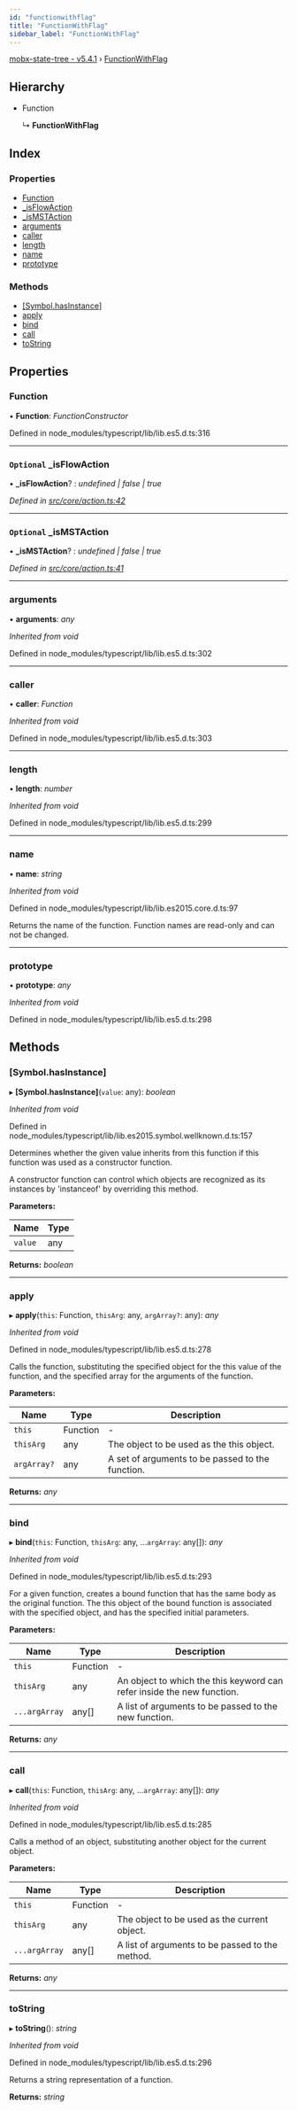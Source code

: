 ```yaml
---
id: "functionwithflag"
title: "FunctionWithFlag"
sidebar_label: "FunctionWithFlag"
---
```


[mobx-state-tree - v5.4.1](../index.md) › [FunctionWithFlag](functionwithflag.md)

## Hierarchy

* Function

  ↳ **FunctionWithFlag**

## Index

### Properties

* [Function](functionwithflag.md#function)
* [_isFlowAction](functionwithflag.md#optional-_isflowaction)
* [_isMSTAction](functionwithflag.md#optional-_ismstaction)
* [arguments](functionwithflag.md#arguments)
* [caller](functionwithflag.md#caller)
* [length](functionwithflag.md#length)
* [name](functionwithflag.md#name)
* [prototype](functionwithflag.md#prototype)

### Methods

* [[Symbol.hasInstance]](functionwithflag.md#[symbol.hasinstance])
* [apply](functionwithflag.md#apply)
* [bind](functionwithflag.md#bind)
* [call](functionwithflag.md#call)
* [toString](functionwithflag.md#tostring)

## Properties

###  Function

• **Function**: *FunctionConstructor*

Defined in node_modules/typescript/lib/lib.es5.d.ts:316

___

### `Optional` _isFlowAction

• **_isFlowAction**? : *undefined | false | true*

*Defined in [src/core/action.ts:42](https://github.com/mobxjs/mobx-state-tree/blob/fb4f34de/src/core/action.ts#L42)*

___

### `Optional` _isMSTAction

• **_isMSTAction**? : *undefined | false | true*

*Defined in [src/core/action.ts:41](https://github.com/mobxjs/mobx-state-tree/blob/fb4f34de/src/core/action.ts#L41)*

___

###  arguments

• **arguments**: *any*

*Inherited from void*

Defined in node_modules/typescript/lib/lib.es5.d.ts:302

___

###  caller

• **caller**: *Function*

*Inherited from void*

Defined in node_modules/typescript/lib/lib.es5.d.ts:303

___

###  length

• **length**: *number*

*Inherited from void*

Defined in node_modules/typescript/lib/lib.es5.d.ts:299

___

###  name

• **name**: *string*

*Inherited from void*

Defined in node_modules/typescript/lib/lib.es2015.core.d.ts:97

Returns the name of the function. Function names are read-only and can not be changed.

___

###  prototype

• **prototype**: *any*

*Inherited from void*

Defined in node_modules/typescript/lib/lib.es5.d.ts:298

## Methods

###  [Symbol.hasInstance]

▸ **[Symbol.hasInstance]**(`value`: any): *boolean*

*Inherited from void*

Defined in node_modules/typescript/lib/lib.es2015.symbol.wellknown.d.ts:157

Determines whether the given value inherits from this function if this function was used
as a constructor function.

A constructor function can control which objects are recognized as its instances by
'instanceof' by overriding this method.

**Parameters:**

Name | Type |
------ | ------ |
`value` | any |

**Returns:** *boolean*

___

###  apply

▸ **apply**(`this`: Function, `thisArg`: any, `argArray?`: any): *any*

*Inherited from void*

Defined in node_modules/typescript/lib/lib.es5.d.ts:278

Calls the function, substituting the specified object for the this value of the function, and the specified array for the arguments of the function.

**Parameters:**

Name | Type | Description |
------ | ------ | ------ |
`this` | Function | - |
`thisArg` | any | The object to be used as the this object. |
`argArray?` | any | A set of arguments to be passed to the function.  |

**Returns:** *any*

___

###  bind

▸ **bind**(`this`: Function, `thisArg`: any, ...`argArray`: any[]): *any*

*Inherited from void*

Defined in node_modules/typescript/lib/lib.es5.d.ts:293

For a given function, creates a bound function that has the same body as the original function.
The this object of the bound function is associated with the specified object, and has the specified initial parameters.

**Parameters:**

Name | Type | Description |
------ | ------ | ------ |
`this` | Function | - |
`thisArg` | any | An object to which the this keyword can refer inside the new function. |
`...argArray` | any[] | A list of arguments to be passed to the new function.  |

**Returns:** *any*

___

###  call

▸ **call**(`this`: Function, `thisArg`: any, ...`argArray`: any[]): *any*

*Inherited from void*

Defined in node_modules/typescript/lib/lib.es5.d.ts:285

Calls a method of an object, substituting another object for the current object.

**Parameters:**

Name | Type | Description |
------ | ------ | ------ |
`this` | Function | - |
`thisArg` | any | The object to be used as the current object. |
`...argArray` | any[] | A list of arguments to be passed to the method.  |

**Returns:** *any*

___

###  toString

▸ **toString**(): *string*

*Inherited from void*

Defined in node_modules/typescript/lib/lib.es5.d.ts:296

Returns a string representation of a function.

**Returns:** *string*
